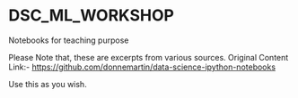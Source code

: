 # DSC_ML_WORKSHOP
Notebooks for teaching purpose

Please Note that, these are excerpts from various sources.
Original Content Link:- https://github.com/donnemartin/data-science-ipython-notebooks

Use this as you wish.
